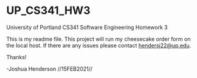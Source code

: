 # UP_CS341_HW3
University of Portland CS341 Software Engineering Homework 3

This is my readme file. This project will run my cheesecake order form on the local host. If there are any issues please contact hendersj22@up.edu. 

Thanks!

-Joshua Henderson //15FEB2021//
